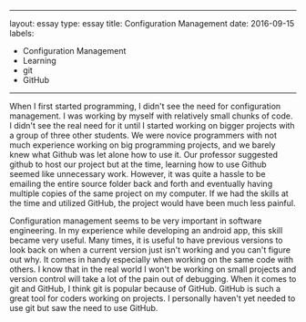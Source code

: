 
---

layout: essay
type: essay
title: Configuration Management
date: 2016-09-15
labels:
  - Configuration Management
  - Learning
  - git
  - GitHub
---

When I first started programming, I didn't see the need for configuration management. I was working by myself with relatively small chunks of code. I didn't see the real need for it until I started working on bigger projects with a group of three other students. We were novice programmers with not much experience working on big programming projects, and we barely knew what Github was let alone how to use it. Our professor suggested github to host our project but at the time, learning how to use Github seemed like unnecessary work. However, it was quite a hassle to be emailing the entire source folder back and forth and eventually having multiple copies of the same project on my computer. If we had the skills at the time and utilized GitHub, the project would have been much less painful. 

Configuration management seems to be very important in software engineering. In my experience while developing an android app, this skill became very useful. Many times, it is useful to have previous versions to look back on when a current version just isn't working and you can't figure out why. It comes in handy especially when working on the same code with others. I know that in the real world I won't be working on small projects and version control will take a lot of the pain out of debugging.
When it comes to git and GitHub, I think git is popular because of GitHub. GitHub is such a great tool for coders working on projects. I personally haven't yet needed to use git but saw the need to use GitHub.


